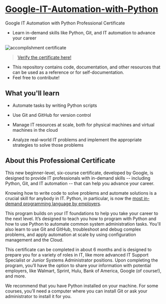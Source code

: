 # [Google-IT-Automation-with-Python](https://www.coursera.org/professional-certificates/google-it-automation)

Google IT Automation with Python Professional Certificate

* Learn in-demand skills like Python, Git, and IT automation to advance your career

<img src="https://s3.amazonaws.com/coursera_assets/meta_images/generated/CERTIFICATE_LANDING_PAGE/CERTIFICATE_LANDING_PAGE~27USS7D5WXAR/CERTIFICATE_LANDING_PAGE~27USS7D5WXAR.jpeg" alt="accomplishment certificate"/>

> [Verify the certificate here!](https://www.coursera.org/account/accomplishments/professional-cert/27USS7D5WXAR)

* This repository contains code, documentation, and other resources that can be used as a reference or for self-documentation.
* Feel free to contribute!

## What you'll learn
* Automate tasks by writing Python scripts

* Use Git and GitHub for version control

* Manage IT resources at scale, both for physical machines and virtual machines in the cloud 

* Analyze real-world IT problems and implement the appropriate strategies to solve those problems

## About this Professional Certificate
This new beginner-level, six-course certificate, developed by Google, is designed to provide IT professionals with in-demand skills -- including Python, Git, and IT automation -- that can help you advance your career.

Knowing how to write code to solve problems and automate solutions is a crucial skill for anybody in IT. Python, in particular, is now the [most in-demand programming language by employers](https://insights.dice.com/2019/10/08/python-java-top-languages-employers/).

This program builds on your IT foundations to help you take your career to the next level. It’s designed to teach you how to program with Python and how to use Python to automate common system administration tasks. You'll also learn to use Git and GitHub, troubleshoot and debug complex problems, and apply automation at scale by using configuration management and the Cloud.

This certificate can be completed in about 6 months and is designed to prepare you for a variety of roles in IT, like more advanced IT Support Specialist or Junior Systems Administrator positions. Upon completing the program, you’ll have the option to share your information with potential employers, like Walmart, Sprint, Hulu, Bank of America, Google (of course!), and more.

We recommend that you have Python installed on your machine. For some courses, you’ll need a computer where you can install Git or ask your administrator to install it for you.
